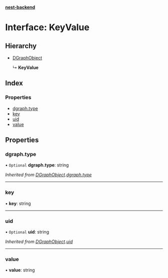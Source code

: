 **[nest-backend](../README.md)**

# Interface: KeyValue

## Hierarchy

* [DGraphObject](dgraphobject.md)

  ↳ **KeyValue**

## Index

### Properties

* [dgraph.type](keyvalue.md#dgraph.type)
* [key](keyvalue.md#key)
* [uid](keyvalue.md#uid)
* [value](keyvalue.md#value)

## Properties

### dgraph.type

• `Optional` **dgraph.type**: string

*Inherited from [DGraphObject](dgraphobject.md).[dgraph.type](dgraphobject.md#dgraph.type)*

___

### key

•  **key**: string

___

### uid

• `Optional` **uid**: string

*Inherited from [DGraphObject](dgraphobject.md).[uid](dgraphobject.md#uid)*

___

### value

•  **value**: string
